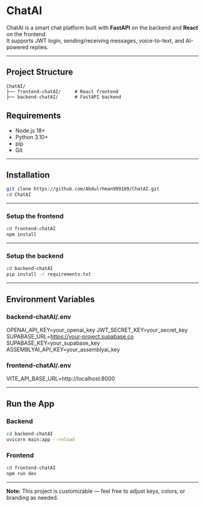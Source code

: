 # ChatAI

ChatAI is a smart chat platform built with **FastAPI** on the backend and **React** on the frontend.  
It supports JWT login, sending/receiving messages, voice-to-text, and AI-powered replies.

---

##  Project Structure

```
ChatAI/
├── frontend-chatAI/     # React frontend
├── backend-chatAI/      # FastAPI backend
```
## Requirements

- Node.js 18+
- Python 3.10+
- pip
- Git

---

##  Installation
```bash
git clone https://github.com/Abdulrhman999109/ChatAI.git
cd ChatAI
```
---

### Setup the frontend
```bash
cd frontend-chatAI
npm install
```
---

### Setup the backend
```bash
cd backend-chatAI
pip install -r requirements.txt
```
---

##  Environment Variables

### backend-chatAI/.env
OPENAI_API_KEY=your_openai_key
JWT_SECRET_KEY=your_secret_key
SUPABASE_URL=https://your-project.supabase.co
SUPABASE_KEY=your_supabase_key
ASSEMBLYAI_API_KEY=your_assemblyai_key


### frontend-chatAI/.env
VITE_API_BASE_URL=http://localhost:8000

---

## Run the App

### Backend
```bash
cd backend-chatAI
uvicorn main:app --reload
```

### Frontend
```bash
cd frontend-chatAI
npm run dev
```
---


**Note:** This project is customizable — feel free to adjust keys, colors, or branding as needed.

